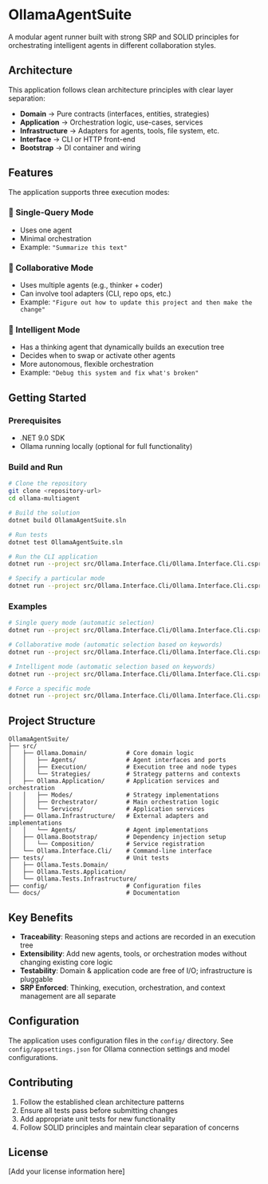 # OllamaAgentSuite

A modular agent runner built with strong SRP and SOLID principles for orchestrating intelligent agents in different collaboration styles.

## Architecture

This application follows clean architecture principles with clear layer separation:

- **Domain** → Pure contracts (interfaces, entities, strategies)
- **Application** → Orchestration logic, use-cases, services  
- **Infrastructure** → Adapters for agents, tools, file system, etc.
- **Interface** → CLI or HTTP front-end
- **Bootstrap** → DI container and wiring

## Features

The application supports three execution modes:

### 🔹 Single-Query Mode
- Uses one agent
- Minimal orchestration
- Example: `"Summarize this text"`

### 🔹 Collaborative Mode  
- Uses multiple agents (e.g., thinker + coder)
- Can involve tool adapters (CLI, repo ops, etc.)
- Example: `"Figure out how to update this project and then make the change"`

### 🔹 Intelligent Mode
- Has a thinking agent that dynamically builds an execution tree
- Decides when to swap or activate other agents
- More autonomous, flexible orchestration
- Example: `"Debug this system and fix what's broken"`

## Getting Started

### Prerequisites
- .NET 9.0 SDK
- Ollama running locally (optional for full functionality)

### Build and Run

```bash
# Clone the repository
git clone <repository-url>
cd ollama-multiagent

# Build the solution
dotnet build OllamaAgentSuite.sln

# Run tests
dotnet test OllamaAgentSuite.sln

# Run the CLI application
dotnet run --project src/Ollama.Interface.Cli/Ollama.Interface.Cli.csproj "Your query here"

# Specify a particular mode
dotnet run --project src/Ollama.Interface.Cli/Ollama.Interface.Cli.csproj "Your query" "collaborative"
```

### Examples

```bash
# Single query mode (automatic selection)
dotnet run --project src/Ollama.Interface.Cli/Ollama.Interface.Cli.csproj "What is machine learning?"

# Collaborative mode (automatic selection based on keywords)
dotnet run --project src/Ollama.Interface.Cli/Ollama.Interface.Cli.csproj "Figure out the best approach and then implement it"

# Intelligent mode (automatic selection based on keywords)
dotnet run --project src/Ollama.Interface.Cli/Ollama.Interface.Cli.csproj "Debug this complex system autonomously"

# Force a specific mode
dotnet run --project src/Ollama.Interface.Cli/Ollama.Interface.Cli.csproj "Simple question" "intelligent"
```

## Project Structure

```
OllamaAgentSuite/
├── src/
│   ├── Ollama.Domain/           # Core domain logic
│   │   ├── Agents/              # Agent interfaces and ports
│   │   ├── Execution/           # Execution tree and node types
│   │   └── Strategies/          # Strategy patterns and contexts
│   ├── Ollama.Application/      # Application services and orchestration
│   │   ├── Modes/               # Strategy implementations
│   │   ├── Orchestrator/        # Main orchestration logic
│   │   └── Services/            # Application services
│   ├── Ollama.Infrastructure/   # External adapters and implementations
│   │   └── Agents/              # Agent implementations
│   ├── Ollama.Bootstrap/        # Dependency injection setup
│   │   └── Composition/         # Service registration
│   └── Ollama.Interface.Cli/    # Command-line interface
├── tests/                       # Unit tests
│   ├── Ollama.Tests.Domain/
│   ├── Ollama.Tests.Application/
│   └── Ollama.Tests.Infrastructure/
├── config/                      # Configuration files
└── docs/                        # Documentation
```

## Key Benefits

- **Traceability**: Reasoning steps and actions are recorded in an execution tree
- **Extensibility**: Add new agents, tools, or orchestration modes without changing existing core logic
- **Testability**: Domain & application code are free of I/O; infrastructure is pluggable
- **SRP Enforced**: Thinking, execution, orchestration, and context management are all separate

## Configuration

The application uses configuration files in the `config/` directory. See `config/appsettings.json` for Ollama connection settings and model configurations.

## Contributing

1. Follow the established clean architecture patterns
2. Ensure all tests pass before submitting changes
3. Add appropriate unit tests for new functionality
4. Follow SOLID principles and maintain clear separation of concerns

## License

[Add your license information here]
